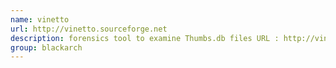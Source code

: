```yaml
---
name: vinetto
url: http://vinetto.sourceforge.net
description: forensics tool to examine Thumbs.db files URL : http://vinetto.sourceforge.net Groups : blackarch blackarch-forensic
group: blackarch
---
```

